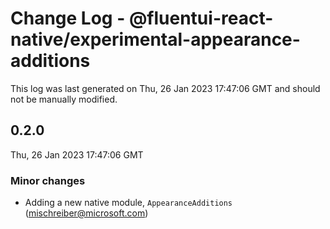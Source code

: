 # Change Log - @fluentui-react-native/experimental-appearance-additions

This log was last generated on Thu, 26 Jan 2023 17:47:06 GMT and should not be manually modified.

<!-- Start content -->

## 0.2.0

Thu, 26 Jan 2023 17:47:06 GMT

### Minor changes

- Adding a new native module, `AppearanceAdditions` (mischreiber@microsoft.com)
